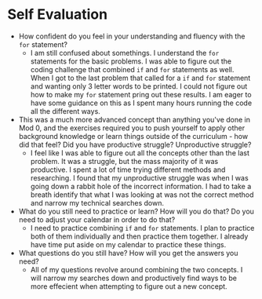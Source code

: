# Self Evaluation

- How confident do you feel in your understanding and fluency with the `for` statement?
  - I am still confused about somethings. I understand the `for` statements for the basic problems. I was able to figure out the coding challenge that combined `if` and `for` statements as well. When I got to the last problem that called for a `if` and `for` statement and wanting only 3 letter words to be printed. I could not figure out how to make my `for` statement pring out these results. I am eager to have some guidance on this as I spent many hours running the code all the different ways.
- This was a much more advanced concept than anything you've done in Mod 0, and the exercises required you to push yourself to apply other background knowledge or learn things outside of the curriculum - how did that feel? Did you have productive struggle? Unproductive struggle?
  - I feel like I was able to figure out all the concepts other than the last problem. It was a struggle, but the mass majority of it was productive. I spent a lot of time trying different methods and researching. I found that my unproductive struggle was when I was going down a rabbit hole of the incorrect information. I had to take a breath identify that what I was looking at was not the correct method and narrow my technical searches down.
- What do you still need to practice or learn? How will you do that? Do you need to adjust your calendar in order to do that?
  - I need to practice combining `if` and `for` statements. I plan to practice both of them individually and then practice them together. I already have time put aside on my calendar to practice these things. 
- What questions do you still have? How will you get the answers you need?
  - All of my questions revolve around combining the two concepts. I will narrow my searches down and productively find ways to be more effecient when attempting to figure out a new concept.